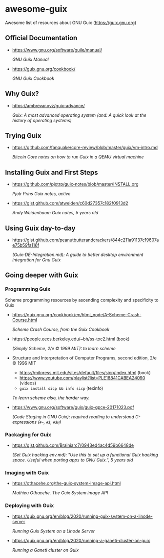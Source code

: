 # awesome-guix
Awesome list of resources about GNU Guix (https://guix.gnu.org)

## Official Documentation

- <https://www.gnu.org/software/guile/manual/>

  _GNU Guix Manual_

- <https://guix.gnu.org/cookbook/>

  _GNU Guix Cookbook_

## Why Guix?

- <https://ambrevar.xyz/guix-advance/>

  _Guix: A most advanced operating system (and: A quick look at the history of operating systems)_

## Trying Guix

- <https://github.com/fanquake/core-review/blob/master/guix/vm-intro.md>

  _Bitcoin Core notes on how to run Guix in a QEMU virtual machine_

## Installing Guix and First Steps

- <https://github.com/pjotrp/guix-notes/blob/master/INSTALL.org>
  
  _Pjotr Prins Guix notes, active_

- <https://gist.github.com/atweiden/c60d27357c182f0913d2>
  
  _Andy Weidenbaum Guix notes, 5 years old_

## Using Guix day-to-day

- <https://gist.github.com/peanutbutterandcrackers/844c211a91137c19607ae75b59fa116f>
  
  _(Guix-DE-Integration.md): A guide to better desktop environment integration for Gnu Guix_

## Going deeper with Guix

### Programming Guix

Scheme programming resources by ascending complexity and specificity to Guix

- <https://guix.gnu.org/cookbook/en/html_node/A-Scheme-Crash-Course.html>

  _Scheme Crash Course, from the Guix Cookbook_

- <https://people.eecs.berkeley.edu/~bh/ss-toc2.html> (book)

  _(Simply Scheme, 2/e © 1999 MIT): to learn scheme_

- Structure and Interpretation of Computer Programs, second edition, 2/e © 1996 MIT
  - <https://mitpress.mit.edu/sites/default/files/sicp/index.html> (book)
  - <https://www.youtube.com/playlist?list=PLE18841CABEA24090> (videos)
  - `guix install sicp && info sicp` (texinfo)
  
  _To learn scheme also, the harder way._

- <https://www.gnu.org/software/guix/guix-gpce-20171023.pdf>

  _(Code Staging in GNU Guix): required reading to understand G-expressions (`#~`, `#$`, `#$@`)_

### Packaging for Guix

- <https://gist.github.com/Brainiarc7/0943ed4ac4d59b6648de>
  
  _(Set Guix hacking env.md): "Use this to set up a functional Guix hacking space. Useful when porting apps to GNU Guix.", 5 years old_

### Imaging with Guix

- <https://othacehe.org/the-guix-system-image-api.html>

  _Mathieu Othacehe. The Guix System image API_

### Deploying with Guix

- <https://guix.gnu.org/en/blog/2020/running-guix-system-on-a-linode-server>

  _Running Guix System on a Linode Server_

- <https://guix.gnu.org/en/blog/2020/running-a-ganeti-cluster-on-guix>

  _Running a Ganeti cluster on Guix_
